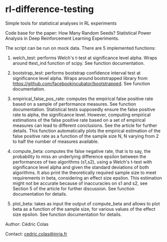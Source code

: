# rl-difference-testing
Simple tools for statistical analyses in RL experiments

Code base for the paper: How Many Random Seeds? Statistical Power Analysis in Deep Reinforcement Learning Experiments.

The script can be run on mock data. There are 5 implemented functions:

1) welch_test: performs Welch's t-test at significance level alpha. Wraps around ttest_ind function of scipy. See
function documentation.

2) bootstrap_test: performs bootstrap confidence interval test at significance level alpha. Wraps around bootstrapped
library from https://github.com/facebookincubator/bootstrapped. See function documentation.

3) empirical_false_pos_rate: computes the empirical false positive rate based on a sample of performance measures. See
function documentation. Statistical tests supposedly ensure the false positive rate to alpha, the significance level. However, computing empirical estimations of the false positive rate based on a set of empirical measures can lead to different conclusions. See the article for further details. This function automatically plots the empirical estimation of the false positive rate as a function of the sample size N, N varying from 2 to half the number of measures available.

4) compute_beta: computes the false negative rate, that is to say, the probability to miss an underlying difference epsilon between the performances of two algorithms (s1,s2), using a Welch's t-test with significance level alpha and given the standard deviations of both algorithms. It also print the theoretically required sample size to meet requirements in beta, considering an effect size epsilon. This estimation might not be accurate because of inaccuracies on s1 and s2, see Section 5 of the article for further discussion. See function
documentation for details.

5) plot_beta: takes as input the output of compute_beta and allows to plot beta as a function of the sample size, for various
values of the effect size epsilon. See function documentation for details.

Author: Cédric Colas

Contact: cedric.colas@inria.fr
